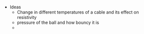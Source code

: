 - Ideas
	- Change in different temperatures of a cable and its effect on resistivity 
	- pressure of the ball and how bouncy it is 
	- 